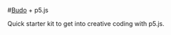#[Budo](https://github.com/mattdesl/budo) + p5.js

Quick starter kit to get into creative coding with p5.js.

